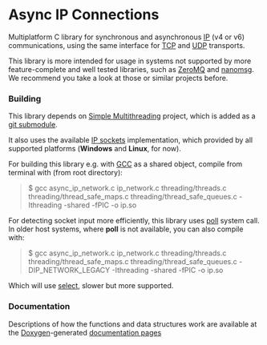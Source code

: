# Async IP Connections

Multiplatform C library for synchronous and asynchronous [IP](https://en.wikipedia.org/wiki/Internet_Protocol) (v4 or v6) communications, using the same interface for [TCP](https://en.wikipedia.org/wiki/Transmission_Control_Protocol) and [UDP](https://en.wikipedia.org/wiki/User_Datagram_Protocol) transports.

This library is more intended for usage in systems not supported by more feature-complete and well tested libraries, such as [ZeroMQ](http://zeromq.org/) and [nanomsg](http://nanomsg.org/). We recommend you take a look at those or similar projects before.

### Building

This library depends on [Simple Multithreading](https://github.com/LabDin/Simple-Multithreading) project, which is added as a [git submodule](https://git-scm.com/docs/git-submodule).

It also uses the available [IP sockets](https://en.wikipedia.org/wiki/Network_socket) implementation, which provided by all supported platforms (**Windows** and **Linux**, for now).

For building this library e.g. with [GCC](https://gcc.gnu.org/) as a shared object, compile from terminal with (from root directory):

>$ gcc async_ip_network.c ip_network.c threading/threads.c threading/thread_safe_maps.c threading/thread_safe_queues.c -Ithreading -shared -fPIC -o ip.so

For detecting socket input more efficiently, this library uses [poll](http://man7.org/linux/man-pages/man2/poll.2.html) system call. In older host systems, where **poll** is not available, you can also compile with:

>$ gcc async_ip_network.c ip_network.c threading/threads.c threading/thread_safe_maps.c threading/thread_safe_queues.c -DIP_NETWORK_LEGACY -Ithreading -shared -fPIC -o ip.so

Which will use [select](http://man7.org/linux/man-pages/man2/select.2.html), slower but more supported.

### Documentation

Descriptions of how the functions and data structures work are available at the [Doxygen](http://www.stack.nl/~dimitri/doxygen/index.html)-generated [documentation pages](https://labdin.github.io/Async-IP-Connections/files.html)
